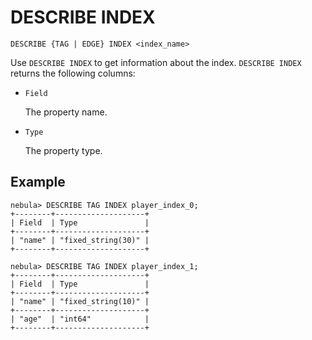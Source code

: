 # DESCRIBE INDEX

```ngql
DESCRIBE {TAG | EDGE} INDEX <index_name>
```

Use `DESCRIBE INDEX` to get information about the index. `DESCRIBE INDEX` returns the following columns:

- `Field`

    The property name.
- `Type`

    The property type.

## Example

```ngql
nebula> DESCRIBE TAG INDEX player_index_0;
+--------+--------------------+
| Field  | Type               |
+--------+--------------------+
| "name" | "fixed_string(30)" |
+--------+--------------------+

nebula> DESCRIBE TAG INDEX player_index_1;
+--------+--------------------+
| Field  | Type               |
+--------+--------------------+
| "name" | "fixed_string(10)" |
+--------+--------------------+
| "age"  | "int64"            |
+--------+--------------------+
```
